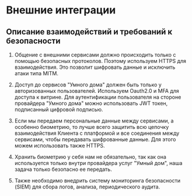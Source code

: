 # Внешние интеграции

## Описание взаимодействий и требований к безопасности

1. Общение с внешними сервисами должно происходить только с помощью безопасных протоколов. Поэтому используем HTTPS для взаимодействия.
Это позволит шифровать данные и исключить атаки типа MITM.

2. Доступ до сервисов "Умного дома" должен быть только у авторизованных пользователей. Используем Oauth2.0 и MFA для доступа к витрине. 
Для аутентификации пользователя на стороне провайдера "Умного дома" можно использовать JWT токен, подписанный цифровой подписью.

3. Если мы передаем персональные данные между сервисами, а особенно биометрию, то лучше всего защитить всю цепочку взаимодействия Клиента с платформой и все соединения между сервисами, чтобы передавать шифрованные данные. Для этого можем использовать также HTTPS.

4. Хранить биометрию у себя нам не обязательно, так как она используется только внутри провайдера услуг "Умный дом", наша задача только безопасно ее передать.

5. Также необходимо внедрить систему мониторинга безопасности (SIEM) для сбора логов, анализа, периодического аудита.

